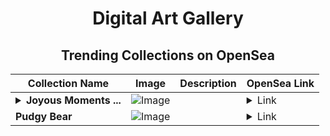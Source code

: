 <div align="center">

# Digital Art Gallery

## Trending Collections on OpenSea

| Collection Name                       | Image                                                                                     | Description                       | OpenSea Link                                                                                          |
|---------------------------------------|-------------------------------------------------------------------------------------------|-----------------------------------|--------------------------------------------------------------------------------------------------------|
| **<details><summary>Joyous Moments ...</summary>Joyous Moments 2024</details>** | ![Image](https://i.seadn.io/s/raw/files/54a3373b85aa3a4d5258dbad5f2a30cb.png?w=500&auto=format?w=200&auto=format) |  | <details><summary>Link</summary>[Joyous Moments 2024](https://opensea.io/collection/joyous-moments-2024)</details> |
| **Pudgy Bear** | ![Image](https://i.seadn.io/s/raw/files/ea630baf58695c180bc79b069ade5c51.jpg?w=500&auto=format?w=200&auto=format) |  | <details><summary>Link</summary>[Pudgy Bear](https://opensea.io/collection/pudgy-bear-1)</details> |

</div>